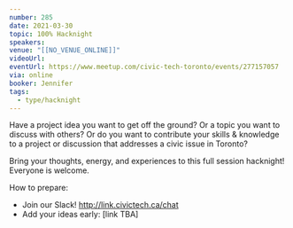 ```yaml
---
number: 285
date: 2021-03-30
topic: 100% Hacknight
speakers:
venue: "[[NO_VENUE_ONLINE]]"
videoUrl: 
eventUrl: https://www.meetup.com/civic-tech-toronto/events/277157057
via: online
booker: Jennifer
tags:
  - type/hacknight
---
```


Have a project idea you want to get off the ground? Or a topic you want to discuss with others? Or do you want to contribute your skills & knowledge to a project or discussion that addresses a civic issue in Toronto?

Bring your thoughts, energy, and experiences to this full session hacknight! Everyone is welcome.

How to prepare:
- Join our Slack! http://link.civictech.ca/chat
- Add your ideas early: [link TBA]
